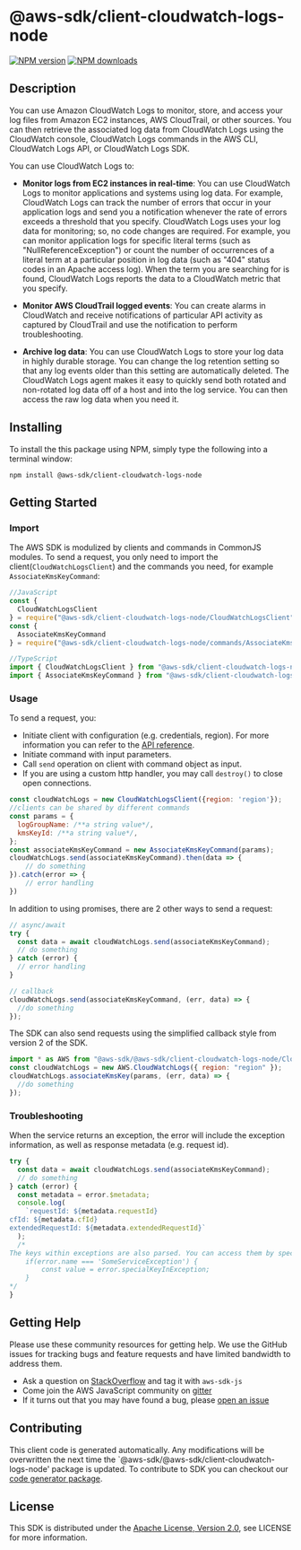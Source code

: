 # @aws-sdk/client-cloudwatch-logs-node

[![NPM version](https://img.shields.io/npm/v/@aws-sdk/client-cloudwatch-logs-node/preview.svg)](https://www.npmjs.com/package/@aws-sdk/client-cloudwatch-logs-node)
[![NPM downloads](https://img.shields.io/npm/dm/@aws-sdk/client-cloudwatch-logs-node.svg)](https://www.npmjs.com/package/@aws-sdk/client-cloudwatch-logs-node)

## Description

<p>You can use Amazon CloudWatch Logs to monitor, store, and access your log files from Amazon EC2 instances, AWS CloudTrail, or other sources. You can then retrieve the associated log data from CloudWatch Logs using the CloudWatch console, CloudWatch Logs commands in the AWS CLI, CloudWatch Logs API, or CloudWatch Logs SDK.</p> <p>You can use CloudWatch Logs to:</p> <ul> <li> <p> <b>Monitor logs from EC2 instances in real-time</b>: You can use CloudWatch Logs to monitor applications and systems using log data. For example, CloudWatch Logs can track the number of errors that occur in your application logs and send you a notification whenever the rate of errors exceeds a threshold that you specify. CloudWatch Logs uses your log data for monitoring; so, no code changes are required. For example, you can monitor application logs for specific literal terms (such as "NullReferenceException") or count the number of occurrences of a literal term at a particular position in log data (such as "404" status codes in an Apache access log). When the term you are searching for is found, CloudWatch Logs reports the data to a CloudWatch metric that you specify.</p> </li> <li> <p> <b>Monitor AWS CloudTrail logged events</b>: You can create alarms in CloudWatch and receive notifications of particular API activity as captured by CloudTrail and use the notification to perform troubleshooting.</p> </li> <li> <p> <b>Archive log data</b>: You can use CloudWatch Logs to store your log data in highly durable storage. You can change the log retention setting so that any log events older than this setting are automatically deleted. The CloudWatch Logs agent makes it easy to quickly send both rotated and non-rotated log data off of a host and into the log service. You can then access the raw log data when you need it.</p> </li> </ul>

## Installing

To install the this package using NPM, simply type the following into a terminal window:

```
npm install @aws-sdk/client-cloudwatch-logs-node
```

## Getting Started

### Import

The AWS SDK is modulized by clients and commands in CommonJS modules. To send a request, you only need to import the client(`CloudWatchLogsClient`) and the commands you need, for example `AssociateKmsKeyCommand`:

```javascript
//JavaScript
const {
  CloudWatchLogsClient
} = require("@aws-sdk/client-cloudwatch-logs-node/CloudWatchLogsClient");
const {
  AssociateKmsKeyCommand
} = require("@aws-sdk/client-cloudwatch-logs-node/commands/AssociateKmsKeyCommand");
```

```javascript
//TypeScript
import { CloudWatchLogsClient } from "@aws-sdk/client-cloudwatch-logs-node/CloudWatchLogsClient";
import { AssociateKmsKeyCommand } from "@aws-sdk/client-cloudwatch-logs-node/commands/AssociateKmsKeyCommand";
```

### Usage

To send a request, you:

- Initiate client with configuration (e.g. credentials, region). For more information you can refer to the [API reference][].
- Initiate command with input parameters.
- Call `send` operation on client with command object as input.
- If you are using a custom http handler, you may call `destroy()` to close open connections.

```javascript
const cloudWatchLogs = new CloudWatchLogsClient({region: 'region'});
//clients can be shared by different commands
const params = {
  logGroupName: /**a string value*/,
  kmsKeyId: /**a string value*/,
};
const associateKmsKeyCommand = new AssociateKmsKeyCommand(params);
cloudWatchLogs.send(associateKmsKeyCommand).then(data => {
    // do something
}).catch(error => {
    // error handling
})
```

In addition to using promises, there are 2 other ways to send a request:

```javascript
// async/await
try {
  const data = await cloudWatchLogs.send(associateKmsKeyCommand);
  // do something
} catch (error) {
  // error handling
}
```

```javascript
// callback
cloudWatchLogs.send(associateKmsKeyCommand, (err, data) => {
  //do something
});
```

The SDK can also send requests using the simplified callback style from version 2 of the SDK.

```javascript
import * as AWS from "@aws-sdk/@aws-sdk/client-cloudwatch-logs-node/CloudWatchLogs";
const cloudWatchLogs = new AWS.CloudWatchLogs({ region: "region" });
cloudWatchLogs.associateKmsKey(params, (err, data) => {
  //do something
});
```

### Troubleshooting

When the service returns an exception, the error will include the exception information, as well as response metadata (e.g. request id).

```javascript
try {
  const data = await cloudWatchLogs.send(associateKmsKeyCommand);
  // do something
} catch (error) {
  const metadata = error.$metadata;
  console.log(
    `requestId: ${metadata.requestId}
cfId: ${metadata.cfId}
extendedRequestId: ${metadata.extendedRequestId}`
  );
  /*
The keys within exceptions are also parsed. You can access them by specifying exception names:
    if(error.name === 'SomeServiceException') {
        const value = error.specialKeyInException;
    }
*/
}
```

## Getting Help

Please use these community resources for getting help. We use the GitHub issues for tracking bugs and feature requests and have limited bandwidth to address them.

- Ask a question on [StackOverflow](https://stackoverflow.com/questions/tagged/aws-sdk-js) and tag it with `aws-sdk-js`
- Come join the AWS JavaScript community on [gitter](https://gitter.im/aws/aws-sdk-js-v3)
- If it turns out that you may have found a bug, please [open an issue](https://github.com/aws/aws-sdk-js-v3/issues)

## Contributing

This client code is generated automatically. Any modifications will be overwritten the next time the `@aws-sdk/@aws-sdk/client-cloudwatch-logs-node' package is updated. To contribute to SDK you can checkout our [code generator package][].

## License

This SDK is distributed under the
[Apache License, Version 2.0](http://www.apache.org/licenses/LICENSE-2.0),
see LICENSE for more information.

[code generator package]: https://github.com/aws/aws-sdk-js-v3/tree/master/packages/service-types-generator
[api reference]: https://docs.aws.amazon.com/AWSJavaScriptSDK/latest/
